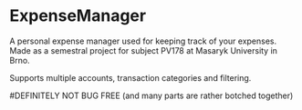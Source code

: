 # ExpenseManager
A personal expense manager used for keeping track of your expenses. Made as a semestral project for subject PV178 at Masaryk University in Brno.

Supports multiple accounts, transaction categories and filtering.

#DEFINITELY NOT BUG FREE (and many parts are rather botched together)

